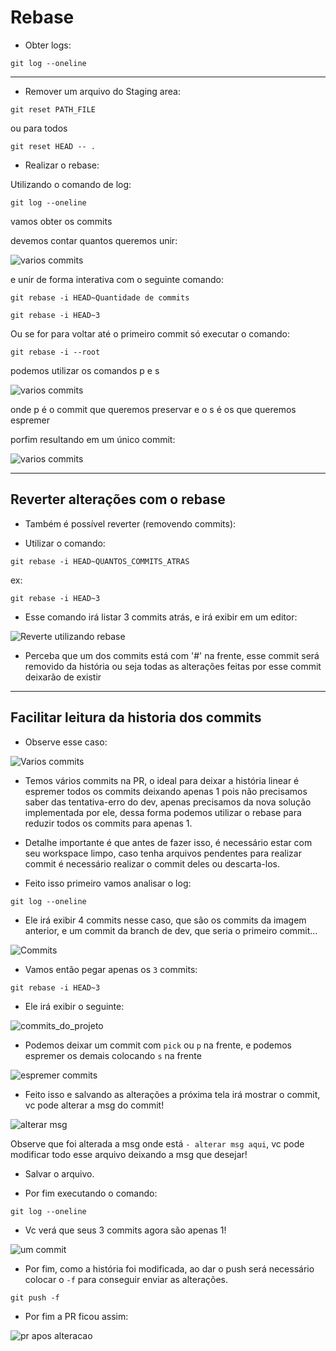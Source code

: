 # Rebase

- Obter logs:

```shell
git log --oneline
```

---

- Remover um arquivo do Staging area:

```shell
git reset PATH_FILE
```

ou para todos

```shell
git reset HEAD -- .
```

- Realizar o rebase:

Utilizando o comando de log:

```shell
git log --oneline
```

vamos obter os commits

devemos contar quantos queremos unir:

![varios commits](./images/varios_commits.png)

e unir de forma interativa com o seguinte comando:

```shell
git rebase -i HEAD~Quantidade de commits
```

```shell
git rebase -i HEAD~3
```

Ou se for para voltar até o primeiro commit só executar o comando:

```shell
git rebase -i --root
```

podemos utilizar os comandos p e s

![varios commits](./images/comandos.png)

onde p é o commit que queremos preservar e o s é os que queremos espremer

porfim resultando em um único commit:

![varios commits](./images/resultado.png)

---

## Reverter alterações com o rebase

- Também é possível reverter (removendo commits):

- Utilizar o comando:

```shell
git rebase -i HEAD~QUANTOS_COMMITS_ATRAS
```

ex:

```shell
git rebase -i HEAD~3
```

- Esse comando irá listar 3 commits atrás, e irá exibir em um editor:

![Reverte utilizando rebase](./images/revert_utilizando_rebase.png)

- Perceba que um dos commits está com '#' na frente, esse commit será removido da história ou seja todas as alterações feitas por esse commit deixarão de existir 


---

## Facilitar leitura da historia dos commits

- Observe esse caso:

![Varios commits](./images/varios_commits1.png)

- Temos vários commits na PR, o ideal para deixar a história linear é espremer todos os commits deixando apenas 1 pois não precisamos saber das tentativa-erro do dev, apenas precisamos da nova solução implementada por ele, dessa forma podemos utilizar o rebase para reduzir todos os commits para apenas 1.

- Detalhe importante é que antes de fazer isso, é necessário estar com seu workspace limpo, caso tenha arquivos pendentes para realizar commit é necessário realizar o commit deles ou descarta-los.

- Feito isso primeiro vamos analisar o log:

```shell
git log --oneline
```

- Ele irá exibir 4 commits nesse caso, que são os commits da imagem anterior, e um commit da branch de dev, que seria o primeiro commit...

![Commits](./images/log_commits.png)

- Vamos então pegar apenas os `3` commits:

```shell
git rebase -i HEAD~3
```

- Ele irá exibir o seguinte:

![commits_do_projeto](./images/commits_do_projeto.png)

- Podemos deixar um commit com `pick` ou `p` na frente, e podemos espremer os demais colocando `s` na frente

![espremer commits](./images/espremer_commits.png)

- Feito isso e salvando as alterações a próxima tela irá mostrar o commit, vc pode alterar a msg do commit!

![alterar msg](./images/alterar_msg.png)

Observe que foi alterada a msg onde está `- alterar msg aqui`, vc pode modificar todo esse arquivo deixando a msg que desejar!

- Salvar o arquivo.

- Por fim executando o comando:

```shell
git log --oneline
```

- Vc verá que seus 3 commits agora são apenas 1!


![um commit](./images/um_commit.png)

- Por fim, como a história foi modificada, ao dar o push será necessário colocar o `-f` para conseguir enviar as alterações.

```shell
git push -f
```

- Por fim a PR ficou assim:

![pr apos alteracao](./images/pr_apos_alteracao.png)